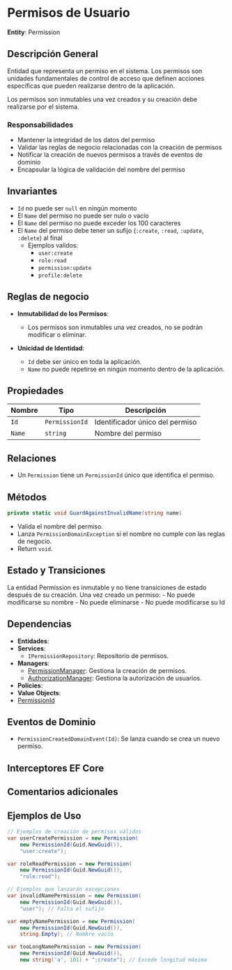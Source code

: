 # Permisos de Usuario

**Entity**: Permission

## Descripción General

Entidad que representa un permiso en el sistema. Los permisos son unidades fundamentales de control de acceso que definen acciones específicas que pueden realizarse dentro de la aplicación.

Los permisos son inmutables una vez creados y su creación debe realizarse por el sistema.

### Responsabilidades

- Mantener la integridad de los datos del permiso
- Validar las reglas de negocio relacionadas con la creación de permisos
- Notificar la creación de nuevos permisos a través de eventos de dominio
- Encapsular la lógica de validación del nombre del permiso

## Invariantes

- `Id` no puede ser `null` en ningún momento
- El `Name` del permiso no puede ser nulo o vacío
- El ``Name`` del permiso no puede exceder los 100 caracteres
- El `Name` del permiso debe tener un sufijo (`:create`, `:read`, `:update`, `:delete`) al final
  - Ejemplos validos:
    - `user:create`
    - `role:read`
    - `permission:update`
    - `profile:delete`

## Reglas de negocio

- **Inmutabilidad de los Permisos**:
  - Los permisos son inmutables una vez creados, no se podrán modificar o eliminar.

- **Unicidad de Identidad**:
  - `Id` debe ser único en toda la aplicación.
  - `Name` no puede repetirse en ningún momento dentro de la aplicación.

## Propiedades

| Nombre | Tipo             | Descripción                     |
| ------ | ---------------- | ------------------------------- |
| `Id`   | `PermissionId`   | Identificador único del permiso |
| `Name` | `string`         | Nombre del permiso              |

## Relaciones

- Un `Permission` tiene un `PermissionId` único que identifica el permiso.

## Métodos

```csharp
private static void GuardAgainstInvalidName(string name)
```

- Valida el nombre del permiso.
- Lanza `PermissionDomainException` si el nombre no cumple con las reglas de negocio.
- Return `void`.

## Estado y Transiciones

La entidad Permission es inmutable y no tiene transiciones de estado después de su creación. Una vez creado un permiso:
    - No puede modificarse su nombre
    - No puede eliminarse
    - No puede modificarse su Id

## Dependencias

- **Entidades**:
- **Services**:
  - `IPermissionRepository`: Repositorio de permisos.
- **Managers**:
  - [PermissionManager](./services/permission-manager.md): Gestiona la creación de permisos.
  - [AuthorizationManager](./services/authorization-manager.md): Gestiona la autorización de usuarios.
- **Policies**:
- **Value Objects**:
- [PermissionId](../value-objects/permission-id.md)

## Eventos de Dominio

- `PermissionCreatedDomainEvent(Id)`: Se lanza cuando se crea un nuevo permiso.

## Interceptores EF Core

## Comentarios adicionales

## Ejemplos de Uso

```csharp
// Ejemplos de creación de permisos válidos
var userCreatePermission = new Permission(
    new PermissionId(Guid.NewGuid()),
    "user:create");

var roleReadPermission = new Permission(
    new PermissionId(Guid.NewGuid()),
    "role:read");

// Ejemplos que lanzarán excepciones
var invalidNamePermission = new Permission(
    new PermissionId(Guid.NewGuid()),
    "user"); // Falta el sufijo

var emptyNamePermission = new Permission(
    new PermissionId(Guid.NewGuid()),
    string.Empty); // Nombre vacío

var tooLongNamePermission = new Permission(
    new PermissionId(Guid.NewGuid()),
    new string('a', 101) + ":create"); // Excede longitud máxima
```

